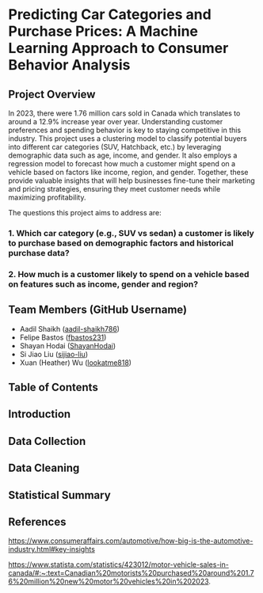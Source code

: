 # Predicting Car Categories and Purchase Prices: A Machine Learning Approach to Consumer Behavior Analysis
## Project Overview

In 2023, there were 1.76 million cars sold in Canada which translates to around a 12.9% increase year over year. Understanding customer preferences and spending behavior is key to staying competitive in this industry. This project uses a clustering model to classify potential buyers into different car categories (SUV, Hatchback, etc.) by leveraging demographic data such as age, income, and gender. It also employs a regression model to forecast how much a customer might spend on a vehicle based on factors like income, region, and gender. Together, these provide valuable insights that will help businesses fine-tune their marketing and pricing strategies, ensuring they meet customer needs while maximizing profitability.

The questions this project aims to address are:

### 1. Which car category (e.g., SUV vs sedan) a customer is likely to purchase based on demographic factors and historical purchase data?

### 2. How much is a customer likely to spend on a vehicle based on features such as income, gender and region? 



## Team Members (GitHub Username)
- Aadil Shaikh ([aadil-shaikh786](https://github.com/aadil-shaikh786))
- Felipe Bastos ([fbastos231](https://github.com/fbastos231))
- Shayan Hodai ([ShayanHodai](https://github.com/ShayanHodai))
- Si Jiao Liu ([sijiao-liu](https://github.com/sijiao-liu))
- Xuan (Heather) Wu ([lookatme818](https://github.com/lookatme818))


## Table of Contents



## Introduction



## Data Collection



## Data Cleaning



## Statistical Summary

## References

https://www.consumeraffairs.com/automotive/how-big-is-the-automotive-industry.html#key-insights

https://www.statista.com/statistics/423012/motor-vehicle-sales-in-canada/#:~:text=Canadian%20motorists%20purchased%20around%201.76%20million%20new%20motor%20vehicles%20in%202023.






